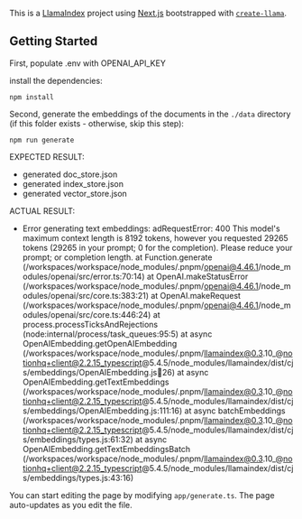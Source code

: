 This is a [LlamaIndex](https://www.llamaindex.ai/) project using [Next.js](https://nextjs.org/) bootstrapped with [`create-llama`](https://github.com/run-llama/LlamaIndexTS/tree/main/packages/create-llama).

## Getting Started

First, populate .env with OPENAI_API_KEY

install the dependencies:

```
npm install
```

Second, generate the embeddings of the documents in the `./data` directory (if this folder exists - otherwise, skip this step):

```
npm run generate
```

EXPECTED RESULT:
- generated doc_store.json
- generated index_store.json
- generated vector_store.json

ACTUAL RESULT:
- Error generating text embeddings:
adRequestError: 400 This model's maximum context length is 8192 tokens, however you requested 29265 tokens (29265 in your prompt; 0 for the completion). Please reduce your prompt; or completion length.
    at Function.generate (/workspaces/workspace/node_modules/.pnpm/openai@4.46.1/node_modules/openai/src/error.ts:70:14)
    at OpenAI.makeStatusError (/workspaces/workspace/node_modules/.pnpm/openai@4.46.1/node_modules/openai/src/core.ts:383:21)
    at OpenAI.makeRequest (/workspaces/workspace/node_modules/.pnpm/openai@4.46.1/node_modules/openai/src/core.ts:446:24)
    at process.processTicksAndRejections (node:internal/process/task_queues:95:5)
    at async OpenAIEmbedding.getOpenAIEmbedding (/workspaces/workspace/node_modules/.pnpm/llamaindex@0.3.10_@notionhq+client@2.2.15_typescript@5.4.5/node_modules/llamaindex/dist/cjs/embeddings/OpenAIEmbedding.js:100:26)
    at async OpenAIEmbedding.getTextEmbeddings (/workspaces/workspace/node_modules/.pnpm/llamaindex@0.3.10_@notionhq+client@2.2.15_typescript@5.4.5/node_modules/llamaindex/dist/cjs/embeddings/OpenAIEmbedding.js:111:16)
    at async batchEmbeddings (/workspaces/workspace/node_modules/.pnpm/llamaindex@0.3.10_@notionhq+client@2.2.15_typescript@5.4.5/node_modules/llamaindex/dist/cjs/embeddings/types.js:61:32)
    at async OpenAIEmbedding.getTextEmbeddingsBatch (/workspaces/workspace/node_modules/.pnpm/llamaindex@0.3.10_@notionhq+client@2.2.15_typescript@5.4.5/node_modules/llamaindex/dist/cjs/embeddings/types.js:43:16)


You can start editing the page by modifying `app/generate.ts`. The page auto-updates as you edit the file.
